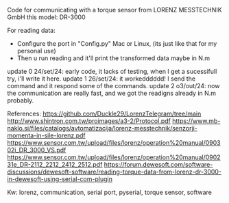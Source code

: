 Code for communicating with a torque sensor from LORENZ MESSTECHNIK GmbH
this model: DR-3000

For reading data: 
 - Configure the port in "Config.py" Mac or Linux, (its just like that for my personal use)
 - Then u run reading and it'll print the transformed data maybe in N.m

update 0 24/set/24: early code, it lacks of testing, when I get a sucessifull try, i'll write it here.
update 1 26/set/24: it workedddddd! I send the command and it respond some of the commands.
update 2 o3/out/24: now the communication are really fast, and we got the readigns already in N.m probably.

References:
https://github.com/Duckle29/LorenzTelegram/tree/main
http://www.shintron.com.tw/proimages/a3-2/Protocol.pdf
https://www.mb-naklo.si/files/catalogs/avtomatizacija/lorenz-messtechnik/senzorji-momenta-in-sile-lorenz.pdf
https://www.sensor.com.tw/upload/files/lorenz/operation%20manual/090302i_DR_3000_VS.pdf
https://www.sensor.com.tw/upload/files/lorenz/operation%20manual/090231e_DR-2112_2212_2412_2512.pdf
https://forum.dewesoft.com/software-discussions/dewesoft-software/reading-torque-data-from-lorenz-dr-3000-in-dewesoft-using-serial-com-plugin

Kw: lorenz, communication, serial port, pyserial, torque sensor, software
